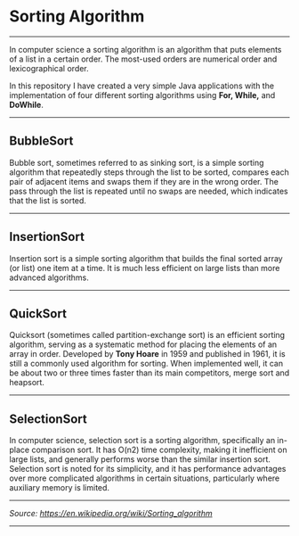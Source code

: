 Sorting Algorithm
=============
------------------
In computer science a sorting algorithm is an algorithm that puts elements of a list in a certain order. The most-used orders are numerical order and lexicographical order. 

In this repository I have created a very simple Java applications with the implementation of four different sorting algorithms using **For, While,** and **DoWhile**.

------------------
BubbleSort
------------------
Bubble sort, sometimes referred to as sinking sort, is a simple sorting algorithm that repeatedly steps through the list to be sorted, compares each pair of adjacent items and swaps them if they are in the wrong order. The pass through the list is repeated until no swaps are needed, which indicates that the list is sorted. 

------------------
InsertionSort
------------------
Insertion sort is a simple sorting algorithm that builds the final sorted array (or list) one item at a time. It is much less efficient on large lists than more advanced algorithms.

------------------
QuickSort
------------------
Quicksort (sometimes called partition-exchange sort) is an efficient sorting algorithm, serving as a systematic method for placing the elements of an array in order. Developed by **Tony Hoare** in 1959 and published in 1961, it is still a commonly used algorithm for sorting. When implemented well, it can be about two or three times faster than its main competitors, merge sort and heapsort.

------------------
SelectionSort
------------------
In computer science, selection sort is a sorting algorithm, specifically an in-place comparison sort. It has O(n2) time complexity, making it inefficient on large lists, and generally performs worse than the similar insertion sort. Selection sort is noted for its simplicity, and it has performance advantages over more complicated algorithms in certain situations, particularly where auxiliary memory is limited.

------------------
*Source: https://en.wikipedia.org/wiki/Sorting_algorithm*

------------------

